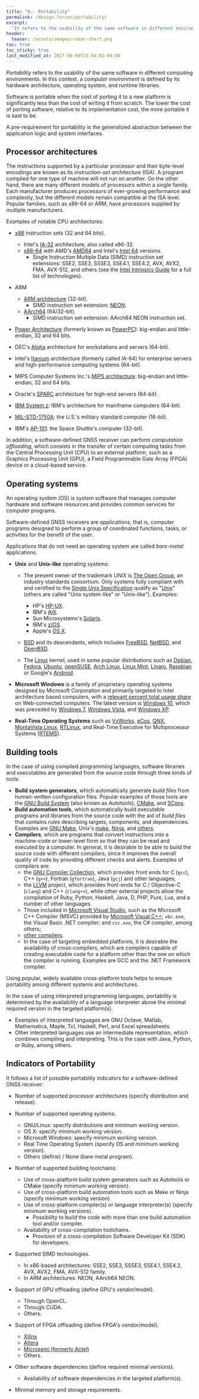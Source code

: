 ```yaml
---
title: "8.- Portability"
permalink: /design-forces/portability/
excerpt:
  "It refers to the usability of the same software in different environments."
header:
  teaser: /assets/images/radar-chart.png
toc: true
toc_sticky: true
last_modified_at: 2017-08-09T15:54:02-04:00
---
```


_Portability_ refers to the usability of the same software in different
computing environments. In this context, a _computer environment_ is defined by
its hardware architecture, operating system, and runtime libraries.

Software is portable when the cost of porting it to a new platform is
significantly less than the cost of writing it from scratch. The lower the cost
of porting software, relative to its implementation cost, the more portable it
is said to be.

A pre-requirement for portability is the generalized abstraction between the
application logic and system interfaces.

## Processor architectures

The instructions supported by a particular processor and their byte-level
encodings are known as its _instruction-set architecture_ (ISA). A program
compiled for one type of machine will not run on another. On the other hand,
there are many different models of processors within a single family. Each
manufacturer produces processors of ever-growing performance and complexity, but
the different models remain compatible at the ISA level. Popular families, such
as x86-64 or ARM, have processors supplied by multiple manufacturers.

Examples of notable CPU architectures:

- [x86](https://en.wikipedia.org/wiki/X86) instruction sets (32 and 64 bits).
  - Intel's [IA-32](https://en.wikipedia.org/wiki/IA-32) architecture, also
    called x86-32.
  - [x86-64](https://en.wikipedia.org/wiki/X86-64) with AMD's
    [AMD64](https://en.wikipedia.org/wiki/X86-64#AMD64) and Intel's
    [Intel 64](https://en.wikipedia.org/wiki/X86-64#Intel_64) versions.
    - Single Instruction Multiple Data (SIMD) instruction set extensions: SSE2,
      SSE3, SSSE3, SSE4.1, SSE4.2, AVX, AVX2, FMA, AVX-512, and others (see the
      [Intel Intrinsics
      Guide](https://www.intel.com/content/www/us/en/docs/intrinsics-guide/index.html)
      for a full list of technologies).

- ARM
  - [ARM architecture](https://en.wikipedia.org/wiki/ARM_architecture) (32-bit).
    - SIMD instruction set extension:
      [NEON](https://www.arm.com/products/processors/technologies/neon.php).
  - [AArch64](https://en.wikipedia.org/wiki/ARM_architecture#64-bit)
    (64/32-bit).
    - SIMD instruction set extension: AArch64 NEON instruction set.

- [Power Architecture](https://en.wikipedia.org/wiki/Power_Architecture)
  (formerly known as [PowerPC](https://en.wikipedia.org/wiki/PowerPC)):
  big-endian and little-endian, 32 and 64 bits.

- DEC's [Alpha](https://en.wikipedia.org/wiki/DEC_Alpha) architecture for
  workstations and servers (64-bit).

- Intel's [Itanium](https://en.wikipedia.org/wiki/Itanium) architecture
  (formerly called IA-64) for enterprise servers and high-performance computing
  systems (64-bit).

- MIPS Computer Systems Inc.'s
  [MIPS architecture](https://en.wikipedia.org/wiki/MIPS_instruction_set):
  big-endian and little-endian, 32 and 64 bits.

- Oracle's [SPARC](https://en.wikipedia.org/wiki/SPARC) architecture for
  high-end servers (64-bit).

- [IBM System z](https://en.wikipedia.org/wiki/IBM_System_z): IBM's architecture
  for mainframe computers (64-bit).

- [MIL-STD-1750A](https://en.wikipedia.org/wiki/MIL-STD-1750A): the U.S.'s
  military standard computer (16-bit).

- IBM's [AP-101](https://en.wikipedia.org/wiki/IBM_AP-101): the Space Shuttle's
  computer (32-bit).

In addition, a software-defined GNSS receiver can perform _computation
offloading_, which consists in the transfer of certain computing tasks from the
Central Processing Unit (CPU) to an external platform, such as a Graphics
Processing Unit (GPU), a Field Programmable Gate Array (FPGA) device or a
cloud-based service.

## Operating systems

An operating system (OS) is system software that manages computer hardware and
software resources and provides common services for computer programs.

Software-defined GNSS receivers are _applications_, that is, computer programs
designed to perform a group of coordinated functions, tasks, or activities for
the benefit of the user.

Applications that do not need an operating system are called _bare-metal_
applications.

- **Unix** and **Unix-like** operating systems:

  - The present owner of the trademark _UNIX_ is
    [The Open Group](https://www.opengroup.org/), an industry standards
    consortium. Only systems fully compliant with and certified to the
    [Single Unix Specification](https://en.wikipedia.org/wiki/Single_UNIX_Specification)
    qualify as "[Unix](https://en.wikipedia.org/wiki/Unix)" (others are called
    "Unix system-like" or "Unix-like"). Examples:
    - HP's [HP-UX](https://en.wikipedia.org/wiki/HP-UX).
    - IBM's [AIX](https://en.wikipedia.org/wiki/IBM_AIX).
    - Sun Microsystems's
      [Solaris](<https://en.wikipedia.org/wiki/Solaris_(operating_system)>).
    - IBM's [z/OS](https://en.wikipedia.org/wiki/Z/OS).
    - Apple's [OS X](https://en.wikipedia.org/wiki/OS_X).

  - [BSD](https://en.wikipedia.org/wiki/Berkeley_Software_Distribution) and its
    descendants, which includes
    [FreeBSD](https://en.wikipedia.org/wiki/FreeBSD),
    [NetBSD](https://en.wikipedia.org/wiki/NetBSD), and
    [OpenBSD](https://en.wikipedia.org/wiki/OpenBSD).

  - The [Linux](https://en.wikipedia.org/wiki/Linux) kernel, used in some
    popular distributions such as [Debian](https://www.debian.org/),
    [Fedora](https://getfedora.org/), [Ubuntu](https://www.ubuntu.com/),
    [openSUSE](https://www.opensuse.org/),
    [Arch Linux](https://www.archlinux.org/),
    [Linux Mint](https://www.linuxmint.com/),
    [Linaro](https://en.wikipedia.org/wiki/Linaro),
    [Raspbian](https://www.raspbian.org/) or Google's
    [Android](https://www.android.com/).

- **Microsoft Windows** is a family of proprietary operating systems designed by
  Microsoft Corporation and primarily targeted to Intel architecture based
  computers, with a
  [relevant percent total usage share](https://en.wikipedia.org/wiki/Usage_share_of_operating_systems)
  on Web-connected computers. The latest version is
  [Windows 10](https://en.wikipedia.org/wiki/Windows_10), which was preceded by
  [Windows 7](https://en.wikipedia.org/wiki/Windows_7),
  [Windows Vista](https://en.wikipedia.org/wiki/Windows_Vista), and
  [Windows XP](https://en.wikipedia.org/wiki/Windows_XP).

- **Real-Time Operating Systems** such as
  [VxWorks](https://windriver.com/products/vxworks/),
  [eCos](http://ecos.sourceware.org/), [QNX](https://blackberry.qnx.com/),
  [MontaVista Linux](https://www.mvista.com),
  [RTLinux](https://www.rtlinux.org/), and Real-Time Executive for
  Multiprocessor Systems ([RTEMS](https://www.rtems.org/)).

## Building tools

In the case of using compiled programming languages, software libraries and
executables are generated from the source code through three kinds of tools:

- **Build system generators**, which automatically generate _build files_ from
  human-written configuration files. Popular examples of those tools are the
  [GNU Build System](https://en.wikipedia.org/wiki/GNU_Build_System) (also known
  as Autotools), [CMake](https://cmake.org), and [SCons](https://scons.org).
- **Build automation tools**, which automatically build executable
  programs and libraries from the source code with the aid of _build files_ that
  contains _rules_ describing targets, components, and dependencies. Examples
  are [GNU Make](https://www.gnu.org/software/make/), Unix's
  [make](https://pubs.opengroup.org/onlinepubs/9699919799/utilities/make.html),
  [Ninja](https://ninja-build.org), and
  [others](https://en.wikipedia.org/wiki/List_of_build_automation_software).
- **Compilers**, which are programs that convert instructions into a
  machine-code or lower-level form so that they can be read and executed by a
  computer. In general, it is desirable to be able to build the source code with
  different compilers, since it improves the overall quality of code by
  providing different checks and alerts. Examples of compilers are:
  - the [GNU Compiler Collection](https://gcc.gnu.org), which provides front
    ends for C (`gcc`), C++ (`g++`), Fortran (`gfortran`), Java (`gcj`) and
    other languages;
  - the [LLVM](https://llvm.org) project, which provides front-ends for C /
    Objective-C (`clang`) and C++ (`clang++`), while other external projects
    allow the compilation of Ruby, Python, Haskell, Java, D, PHP, Pure, Lua, and
    a number of other languages.
  - Those included in [Microsoft Visual Studio](https://www.visualstudio.com/),
    such as the Microsoft C++ Compiler (MSVC) provided by
    [Microsoft Visual C++](https://en.wikipedia.org/wiki/Microsoft_Visual_C%2B%2B);
    `vbc.exe`, the Visual Basic .NET compiler; and `csc.exe`, the C# compiler,
    among others;
  - [other compilers](https://en.wikipedia.org/wiki/List_of_compilers).
  - In the case of targeting embedded platforms, it is desirable the
    availability of cross-compilers, which are compilers capable of creating
    executable code for a platform other than the one on which the compiler is
    running. Examples are GCC and the .NET Framework compiler.

Using popular, widely available cross-platform tools helps to ensure portability
among different systems and architectures.

In the case of using interpreted programming languages, portability is
determined by the availability of a language interpreter above the minimal
required version in the targeted platform(s).

- Examples of interpreted languages are GNU Octave, Matlab, Mathematica, Maple,
  Tcl, Haskell, Perl, and Excel spreadsheets.
- Other interpreted languages use an intermediate representation, which combines
  compiling and interpreting. This is the case with Java, Python, or Ruby, among
  others.

## Indicators of Portability

It follows a list of possible portability indicators for a software-defined GNSS
receiver:

- Number of supported processor architectures (specify distribution and
  release).

- Number of supported operating systems:
  - GNU/Linux: specify distributions and minimum working version.
  - OS X: specify minimum working version.
  - Microsoft Windows: specify minimum working version.
  - Real Time Operating System (specify OS and minimum working version).
  - Others (define) / None (bare metal program).

- Number of supported building toolchains:
  - Use of cross-platform build system generators such as Autotools or CMake
    (specify minimum working version).
  - Use of cross-platform build automation tools such as Make or Ninja (specify
    minimum working version).
  - Use of cross-platform compiler(s) or language interpreter(s) (specify
    minimum working versions).
    - Possibility to build the code with more than one build automation tool
      and/or compiler.
  - Availability of cross-compilation toolchains.
    - Provision of a cross-compilation Software Developer Kit (SDK) for
      developers.

- Supported SIMD technologies.
  - In x86-based architectures: SSE2, SSE3, SSSE3, SSE4.1, SSE4.2, AVX, AVX2,
    FMA, AVX-512 family.
  - In ARM architectures: NEON, AArch64 NEON.

- Support of GPU offloading (define GPU's vendor/model).
  - Through OpenCL.
  - Through CUDA.
  - Others.

- Support of FPGA offloading (define FPGA's vendor/model).
  - [Xilinx](https://www.xilinx.com/)
  - [Altera](https://www.altera.com/)
  - [Microsemi (formerly Actel)](https://www.microsemi.com/products/fpga-soc/fpga-and-soc)
  - Others.

- Other software dependencies (define required minimal versions).
  - Availability of software dependencies in the targeted platform(s).

- Minimal memory and storage requirements.
